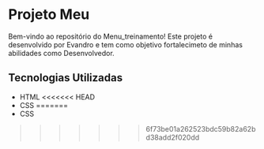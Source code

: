 # Projeto Meu

Bem-vindo ao repositório do Menu_treinamento! Este projeto é desenvolvido por Evandro e tem como objetivo fortalecimeto de minhas abilidades como Desenvolvedor.

## Tecnologias Utilizadas


- HTML
<<<<<<< HEAD
- CSS
=======
- CSS
>>>>>>> 6f73be01a262523bdc59b82a62bd38add2f020dd
